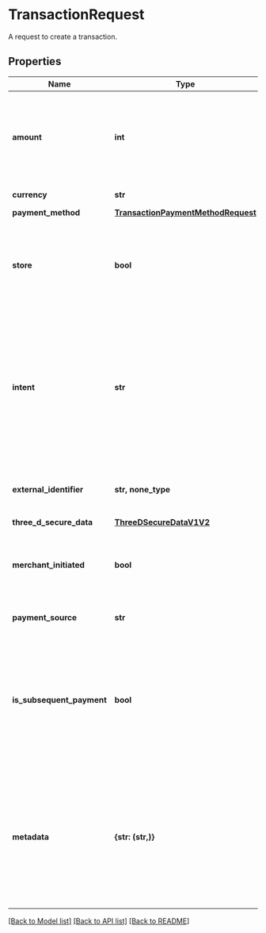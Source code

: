 # TransactionRequest

A request to create a transaction.

## Properties
Name | Type | Description | Notes
------------ | ------------- | ------------- | -------------
**amount** | **int** | The monetary amount to create an authorization for, in the smallest currency unit for the given currency, for example &#x60;1299&#x60; cents to create an authorization for &#x60;$12.99&#x60;. | 
**currency** | **str** | A supported ISO-4217 currency code. | 
**payment_method** | [**TransactionPaymentMethodRequest**](TransactionPaymentMethodRequest.md) |  | 
**store** | **bool** | Whether or not to also try and store the payment method with us so that it can be used again for future use. This is only supported for payment methods that support this feature. | [optional]  if omitted the server will use the default value of False
**intent** | **str** | Defines the intent of this API call. This determines the desired initial state of the transaction.  * &#x60;authorize&#x60; - (Default) Optionally approves and then authorizes a transaction but does not capture the funds. * &#x60;capture&#x60; - Optionally approves and then authorizes and captures the funds of the transaction. | [optional]  if omitted the server will use the default value of "authorize"
**external_identifier** | **str, none_type** | An external identifier that can be used to match the transaction against your own records. | [optional] 
**three_d_secure_data** | [**ThreeDSecureDataV1V2**](ThreeDSecureDataV1V2.md) |  | [optional] 
**merchant_initiated** | **bool** | Indicates whether the transaction was initiated by the merchant (true) or customer (false). | [optional]  if omitted the server will use the default value of False
**payment_source** | **str** | The source of the transaction. Defaults to &#39;ecommerce&#39;. | [optional] 
**is_subsequent_payment** | **bool** | Indicates whether the transaction represents a subsequent payment coming from a setup recurring payment. Please note this flag is only compatible with payment_source set to [recurring, installment, card_on_file] and will be ignored for other values or if payment_source is not present. | [optional]  if omitted the server will use the default value of False
**metadata** | **{str: (str,)}** | Any additional information about the transaction that you would like to store as key-value pairs. This data is passed to payment service providers that support it. Please visit https://gr4vy.com/docs/ under &#x60;Connections&#x60; for more information on how specific providers support metadata. | [optional] 

[[Back to Model list]](../README.md#documentation-for-models) [[Back to API list]](../README.md#documentation-for-api-endpoints) [[Back to README]](../README.md)


